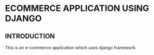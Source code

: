 # ECOMMERCE APPLICATION USING DJANGO

## INTRODUCTION 
This is an e-commerce application which uses django framework
